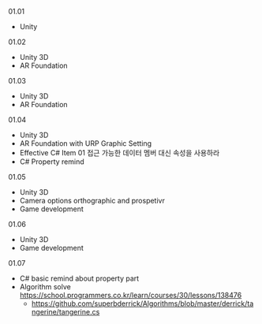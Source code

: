 01.01

- Unity

01.02

- Unity 3D
- AR Foundation 

01.03

- Unity 3D
- AR Foundation 

01.04

- Unity 3D
- AR Foundation with URP Graphic Setting
- Effective C# Item 01 접근 가능한 데이터 멤버 대신 속성을 사용하라
- C# Property remind

01.05

- Unity 3D
- Camera options orthographic and prospetivr
- Game development 

01.06

- Unity 3D
- Game development 

01.07

- C# basic remind about property part
- Algorithm solve https://school.programmers.co.kr/learn/courses/30/lessons/138476
  - https://github.com/superbderrick/Algorithms/blob/master/derrick/tangerine/tangerine.cs   
